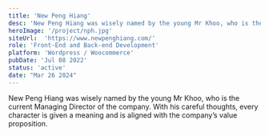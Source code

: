```yaml
---
title: 'New Peng Hiang'
desc: 'New Peng Hiang was wisely named by the young Mr Khoo, who is the current Managing Director of the company'
heroImage: '/project/nph.jpg'
siteUrl:  'https://www.newpenghiang.com/'
role: 'Front-End and Back-end Development'
platform: 'Wordpress / Woocommerce'
pubDate: 'Jul 08 2022'
status: 'active'
date: "Mar 26 2024"
---
```



New Peng Hiang was wisely named by the young Mr Khoo, who is the current Managing Director of the company. With his careful thoughts, every character is given a meaning and is aligned with the company’s value proposition.